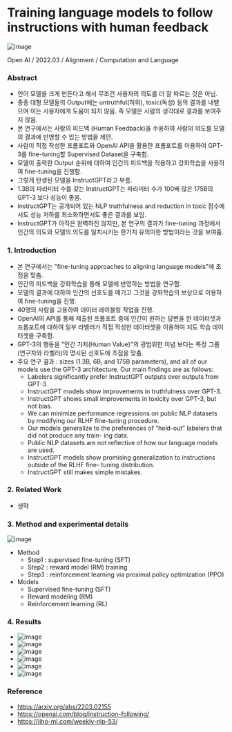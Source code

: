 # Training language models to follow instructions with human feedback

![image](https://user-images.githubusercontent.com/41967014/162145268-1ddacc39-8665-44f0-8ae5-ca74d5c6b65d.png)

Open AI / 2022.03 / Alignment / Computation and Language

### Abstract
- 언어 모델을 크게 만든다고 해서 무조건 사용자의 의도를 더 잘 따르는 것은 아님.
- 종종 대형 모델들의 Output에는 untruthful(허위), toxic(독성) 등의 결과를 내뱉으며 이는 사용자에게 도움이 되지 않음. 즉 모델은 사람의 생각대로 결과를 보여주지 않음.
- 본 연구에서는 사람의 피드백 (Human Feedback)을 수용하여 사람의 의도를 모델의 결과에 반영할 수 있는 방법을 제안.
- 사람이 직접 작성한 프롬포트와 OpenAI API을 활용한 프롬포트를 이용하여 GPT-3를 fine-tuning할 Supervised Dataset을 구축함.
- 모델이 출력한 Output 순위에 대하여 인간의 피드백을 적용하고 강화학습을 사용하여 fine-tuning을 진행함.
- 그렇게 탄생된 모델을 InstructGPT라고 부름.
- 1.3B의 파라미터 수를 갖는 InstructGPT는 파라미터 수가 100배 많은 175B의 GPT-3 보다 성능이 좋음.
- InstructGPT는 공개되어 있는 NLP truthfulness and reduction in toxic 점수에서도 성능 저하를 최소화하면서도 좋은 결과를 보임.
- InstructGPT가 아직은 완벽하진 않지만, 본 연구의 결과가 fine-tuning 과정에서 인간의 의도와 모델의 의도를 일치시키는 한가지 유의미한 방법이라는 것을 보여줌.

### 1. Introduction
- 본 연구에서는 "fine-tuning approaches to aligning language models"에 초점을 맞춤.
- 인간의 피드백을 강화학습을 통해 모델에 반영하는 방법을 연구함.
- 모델의 결과에 대하여 인간의 선호도를 매기고 그것을 강화학습의 보상으로 이용하여 fine-tuning을 진행.
- 40명의 사람을 고용하여 데이터 레이블링 작업을 진행. 
- OpenAI의 API를 통해 제출된 프롬포트 중에 인간이 원하는 답변을 한 데이터셋과 프롬포트에 대하여 일부 라벨러가 직접 작성한 데이터셋을 이용하여 지도 학습 데이터셋을 구축함. 
- GPT-3의 행동을 "인간 가치(Human Value)"의 광범위한 이념 보다는 특정 그룹(연구자와 라벨러)의 명시된 선호도에 초점을 맞춤.
- 주요 연구 결과 : sizes (1.3B, 6B, and 175B parameters), and all of our models use the GPT-3 architecture. Our main findings are as follows:
  - Labelers significantly prefer InstructGPT outputs over outputs from GPT-3.
  - InstructGPT models show improvements in truthfulness over GPT-3.
  - InstructGPT shows small improvements in toxicity over GPT-3, but not bias.
  - We can minimize performance regressions on public NLP datasets by modifying our RLHF fine-tuning procedure.
  - Our models generalize to the preferences of “held-out” labelers that did not produce any train- ing data.
  - Public NLP datasets are not reflective of how our language models are used.
  - InstructGPT models show promising generalization to instructions outside of the RLHF fine- tuning distribution.
  - InstructGPT still makes simple mistakes.

### 2. Related Work
- 생략

### 3. Method and experimental details
![image](https://user-images.githubusercontent.com/41967014/163305614-05ba8c1e-b3da-4ccd-a76f-3d2064654c53.png)
- Method
  - Step1 : supervised fine-tuning (SFT)
  - Step2 : reward model (RM) training
  - Step3 : reinforcement learning via proximal policy optimization (PPO)
- Models
  - Supervised fine-tuning (SFT)
  - Reward modeling (RM)
  - Reinforcement learning (RL)

### 4. Results
  - ![image](https://user-images.githubusercontent.com/41967014/163308883-72d7f64f-e07f-4629-b107-e30e50ed1d1a.png)
  - ![image](https://user-images.githubusercontent.com/41967014/163308908-3cc06253-645e-4314-bccc-2e7b2ebf0f33.png)
  - ![image](https://user-images.githubusercontent.com/41967014/163308918-a1438b68-d19b-41c1-bb8a-bff4f9f11a48.png)
  - ![image](https://user-images.githubusercontent.com/41967014/163308963-43282103-51a1-4bf8-908b-cb1858f5750c.png)
  - ![image](https://user-images.githubusercontent.com/41967014/163308981-d2216c58-7ac7-40f3-a187-5eadbaea7466.png)
  - ![image](https://user-images.githubusercontent.com/41967014/163309139-23a0f0cf-59fc-4e8d-97a6-c7400aaef872.png)

### Reference
- https://arxiv.org/abs/2203.02155
- https://openai.com/blog/instruction-following/
- https://jiho-ml.com/weekly-nlp-53/
